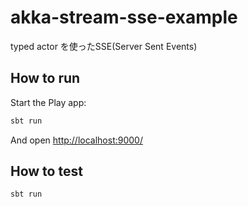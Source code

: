 # akka-stream-sse-example
typed actor を使ったSSE(Server Sent Events)

## How to run

Start the Play app:

```bash
sbt run
```

And open [http://localhost:9000/](http://localhost:9000/)

## How to test
```bash
sbt run
```